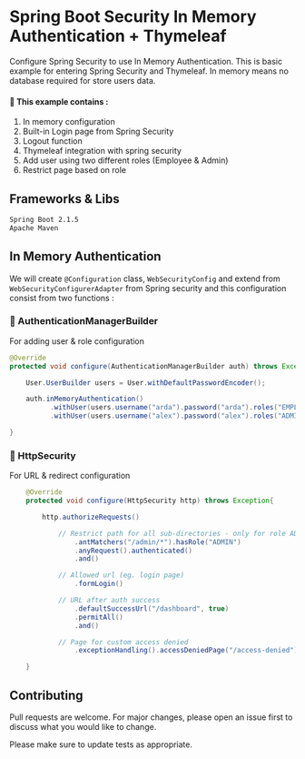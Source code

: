 # Spring Boot Security In Memory Authentication + Thymeleaf

Configure Spring Security to use In Memory Authentication. This is basic example for entering Spring Security and Thymeleaf. In memory means no database required for store users data.

#### :rocket: This example contains :

1. In memory configuration
2. Built-in Login page from Spring Security
3. Logout function
4. Thymeleaf integration with spring security
5. Add user using two different roles (Employee & Admin)
6. Restrict page based on role
 

## Frameworks & Libs


```bash
Spring Boot 2.1.5
Apache Maven
```

## In Memory Authentication

We will create `@Configuration` class, `WebSecurityConfig` and extend from `WebSecurityConfigurerAdapter` from Spring security and this configuration consist from two functions :

### :rocket: AuthenticationManagerBuilder
For adding user & role configuration

```java
@Override
protected void configure(AuthenticationManagerBuilder auth) throws Exception{

    User.UserBuilder users = User.withDefaultPasswordEncoder();

    auth.inMemoryAuthentication()
          .withUser(users.username("arda").password("arda").roles("EMPLOYEE"))
          .withUser(users.username("alex").password("alex").roles("ADMIN"));

}

```

### :rocket: HttpSecurity
For URL & redirect configuration

```java
    @Override
    protected void configure(HttpSecurity http) throws Exception{

        http.authorizeRequests()

            // Restrict path for all sub-directories - only for role ADMIN that can access URL with /admin/xxxx
                .antMatchers("/admin/*").hasRole("ADMIN")
                .anyRequest().authenticated()
                .and()

            // Allowed url (eg. login page)
                .formLogin()

            // URL after auth success
                .defaultSuccessUrl("/dashboard", true)
                .permitAll()
                .and()

            // Page for custom access denied
                .exceptionHandling().accessDeniedPage("/access-denied");

    }

```

## Contributing
Pull requests are welcome. For major changes, please open an issue first to discuss what you would like to change.

Please make sure to update tests as appropriate.
